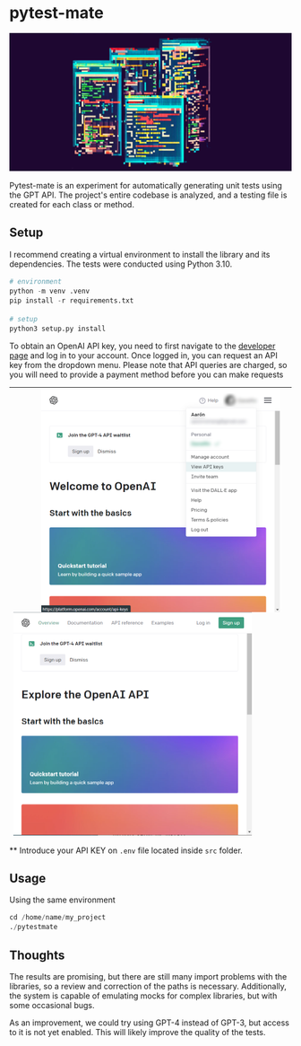 # pytest-mate

!["Bing AI Generated Images"](images/header.png)



Pytest-mate is an experiment for automatically generating unit tests using the GPT API. The project's entire codebase is analyzed, and a testing file is created for each class or method.

## Setup

I recommend creating a virtual environment to install the library and its dependencies. The tests were conducted using Python 3.10.

```python
# environment
python -m venv .venv
pip install -r requirements.txt

# setup
python3 setup.py install
```



To obtain an OpenAI API key, you need to first navigate to the [developer page](https://platform.openai.com/overview) and log in to your account. Once logged in, you can request an API key from the dropdown menu. Please note that API queries are charged, so you will need to provide a payment method before you can make requests

| <img src="images/openai_step_2.png" align="right" style="zoom:50%;" /><img src="images/openai_step_1.png" align="left" style="zoom: 50%;" /> |      |
| ------------------------------------------------------------ | ---- |

** Introduce your API KEY on `.env` file located inside `src` folder.

## Usage

Using the same environment

```python
cd /home/name/my_project
./pytestmate
```



## Thoughts

The results are promising, but there are still many import problems with the libraries, so a review and correction of the paths is necessary. Additionally, the system is capable of emulating mocks for complex libraries, but with some occasional bugs.

As an improvement, we could try using GPT-4 instead of GPT-3, but access to it is not yet enabled. This will likely improve the quality of the tests.